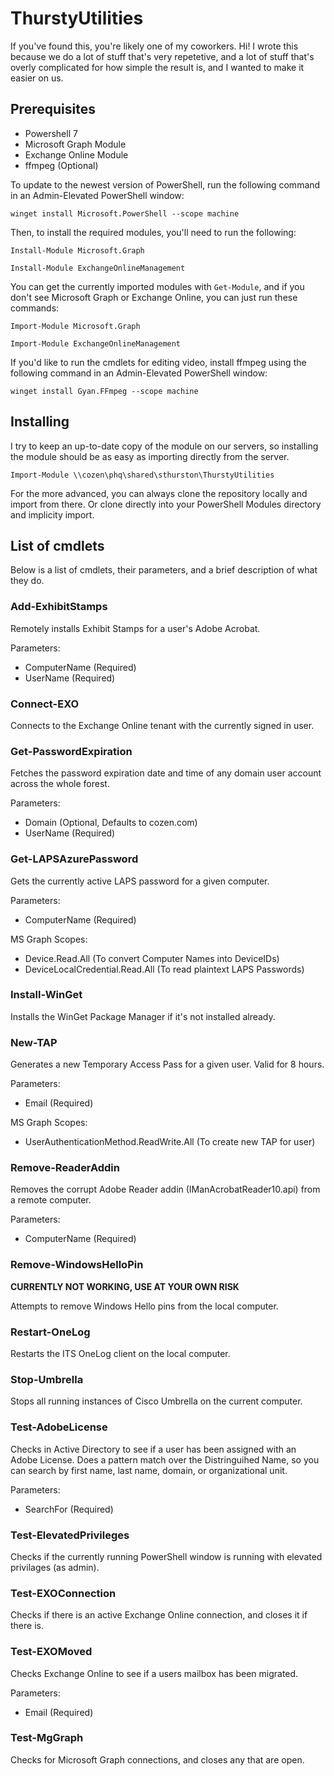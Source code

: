 # ThurstyUtilities

If you've found this, you're likely one of my coworkers. Hi! I wrote this because we do a lot of stuff that's very repetetive, and a lot of stuff that's overly complicated for how simple the result is, and I wanted to make it easier on us.

## Prerequisites

- Powershell 7
- Microsoft Graph Module
- Exchange Online Module
- ffmpeg (Optional)

To update to the newest version of PowerShell, run the following command in an Admin-Elevated PowerShell window:

`winget install Microsoft.PowerShell --scope machine`

Then, to install the required modules, you'll need to run the following:

`Install-Module Microsoft.Graph`

`Install-Module ExchangeOnlineManagement`

You can get the currently imported modules with `Get-Module`, and if you don't see Microsoft Graph or Exchange Online, you can just run these commands:

`Import-Module Microsoft.Graph`

`Import-Module ExchangeOnlineManagement`

If you'd like to run the cmdlets for editing video, install ffmpeg using the following command in an Admin-Elevated PowerShell window:

`winget install Gyan.FFmpeg --scope machine`

## Installing

I try to keep an up-to-date copy of the module on our servers, so installing the module should be as easy as importing directly from the server.

`Import-Module \\cozen\phq\shared\sthurston\ThurstyUtilities`

For the more advanced, you can always clone the repository locally and import from there. Or clone directly into your PowerShell Modules directory and implicity import.

## List of cmdlets

Below is a list of cmdlets, their parameters, and a brief description of what they do.

### Add-ExhibitStamps

Remotely installs Exhibit Stamps for a user's Adobe Acrobat.

Parameters:
- ComputerName (Required)
- UserName (Required)

### Connect-EXO

Connects to the Exchange Online tenant with the currently signed in user.

### Get-PasswordExpiration

Fetches the password expiration date and time of any domain user account across the whole forest.

Parameters:
- Domain (Optional, Defaults to cozen.com)
- UserName (Required)

### Get-LAPSAzurePassword

Gets the currently active LAPS password for a given computer.

Parameters:
- ComputerName (Required)

MS Graph Scopes:
- Device.Read.All (To convert Computer Names into DeviceIDs)
- DeviceLocalCredential.Read.All (To read plaintext LAPS Passwords)

### Install-WinGet

Installs the WinGet Package Manager if it's not installed already.

### New-TAP

Generates a new Temporary Access Pass for a given user. Valid for 8 hours.

Parameters:
- Email (Required)

MS Graph Scopes:
- UserAuthenticationMethod.ReadWrite.All (To create new TAP for user)

### Remove-ReaderAddin

Removes the corrupt Adobe Reader addin (IManAcrobatReader10.api) from a remote computer.

Parameters:
- ComputerName (Required)

### Remove-WindowsHelloPin

**CURRENTLY NOT WORKING, USE AT YOUR OWN RISK**

Attempts to remove Windows Hello pins from the local computer.

### Restart-OneLog

Restarts the ITS OneLog client on the local computer.

### Stop-Umbrella

Stops all running instances of Cisco Umbrella on the current computer.

### Test-AdobeLicense

Checks in Active Directory to see if a user has been assigned with an Adobe License. Does a pattern match over the Distringuihed Name, so you can search by first name, last name, domain, or organizational unit.

Parameters:
- SearchFor (Required)

### Test-ElevatedPrivileges

Checks if the currently running PowerShell window is running with elevated privilages (as admin).

### Test-EXOConnection

Checks if there is an active Exchange Online connection, and closes it if there is.

### Test-EXOMoved

Checks Exchange Online to see if a users mailbox has been migrated.

Parameters:
- Email (Required)

### Test-MgGraph

Checks for Microsoft Graph connections, and closes any that are open.
